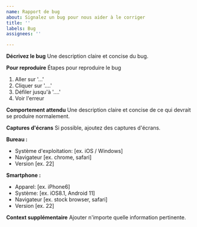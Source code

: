 ```yaml
---
name: Rapport de bug
about: Signalez un bug pour nous aider à le corriger
title: ''
labels: Bug
assignees: ''

---
```


**Décrivez le bug**
Une description claire et concise du bug.

**Pour reproduire**
Étapes pour reproduire le bug
1. Aller sur '...'
2. Cliquer sur '....'
3. Défiler jusqu'à '....'
4. Voir l'erreur

**Comportement attendu**
Une description claire et concise de ce qui devrait se produire normalement.

**Captures d'écrans**
Si possible, ajoutez des captures d'écrans.

**Bureau :**
 - Système d'exploitation: [ex. iOS / Windows]
 - Navigateur [ex. chrome, safari]
 - Version [ex. 22]

**Smartphone :**
 - Apparel: [ex. iPhone6]
 - Système: [ex. iOS8.1, Android 11]
 - Navigateur [ex. stock browser, safari]
 - Version [ex. 22]

**Context supplémentaire**
Ajouter n'importe quelle information pertinente.
